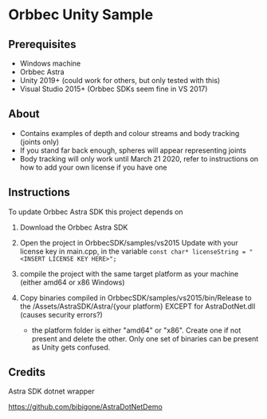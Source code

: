 # Orbbec Unity Sample
## Prerequisites
- Windows machine
- Orbbec Astra
- Unity 2019+ (could work for others, but only tested with this)
- Visual Studio 2015+ (Orbbec SDKs seem fine in VS 2017)

## About
* Contains examples of depth and colour streams and body tracking (joints only)
* If you stand far back enough, spheres will appear representing joints
* Body tracking will only work until March 21 2020, refer to instructions on how to add your own license if you have one

## Instructions

To update Orbbec Astra SDK this project depends on

1. Download the Orbbec Astra SDK

2. Open the project in OrbbecSDK/samples/vs2015
Update with your license key in main.cpp, in the variable `const char* licenseString = "<INSERT LICENSE KEY HERE>";`
3. compile the project with the same target platform as your machine (either amd64 or x86 Windows)

4.  Copy binaries compiled in OrbbecSDK/samples/vs2015/bin/Release to the /Assets/AstraSDK/Astra/{your platform} EXCEPT for AstraDotNet.dll (causes security errors?)
    * the platform folder is either "amd64" or "x86". Create one if not present and delete the other. Only one set of binaries can be present as Unity gets confused.

## Credits
Astra SDK dotnet wrapper

https://github.com/bibigone/AstraDotNetDemo